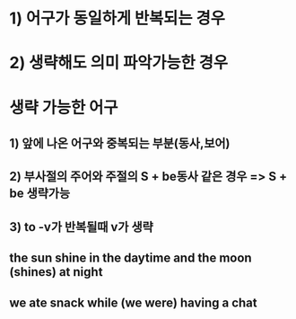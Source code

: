 # 1) 어구가 동일하게 반복되는 경우 
# 2) 생략해도 의미 파악가능한 경우

# 생략 가능한 어구
## 1) 앞에 나온 어구와 중복되는 부분(동사,보어)
## 2) 부사절의 주어와 주절의 S + be동사 같은 경우 => S + be 생략가능
## 3) to -v가 반복될때 v가 생략

## the sun shine in the daytime and the moon (shines) at night 
## we ate snack while (we were) having a chat 
## 
